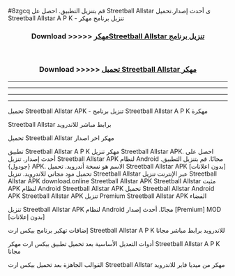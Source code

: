 #8zgcq قم بتنزيل التطبيق. احصل عل Streetball Allstar  ى أحدث إصدار.تحميل Streetball Allstar  A P K - تنزيل برنامج مهكر



<div align="center">
<h3>Download >>>>> <a href="https://ar-sites.web.app/?ar= Streetball Allstar ">مهكرStreetball Allstar  تنزيل برنامج</a></h3><br>

<h3>Download >>>>> <a href="https://ar-sites.web.app/?ar= Streetball Allstar ">تحميل Streetball Allstar  مهكر</a></h3>
</div>


----------------------------------------------------------

----------------------------------------------------------

----------------------------------------------------------

----------------------------------------------------------


تحميل Streetball Allstar  APK - تنزيل برنامج Streetball Allstar  A P K مهكرة

Streetball Allstar  برابط مباشر للاندرويد

تحميل Streetball Allstar  مهكر اخر اصدار

تطبيق Streetball Allstar  A P K مهكر
تنزيل Streetball Allstar  APK. احصل على أحدث إصدار.
تنزيل Streetball Allstar  APK لنظام Android مجانًا.
قم بتنزيل التطبيق. {جودول} APK. الاسم هو نسخة أندرويد.
تحميل Streetball Allstar  APK [بدون اعلانات]
تحميل مود مجاني للاندرويد.
تنزيل Streetball Allstar  عبر الإنترنت
تنزيل Streetball Allstar  APK
download.online Streetball Allstar  APK
Streetball Allstar  مثبت APK لنظام Android
Streetball Allstar  APK
تحميل Streetball Allstar  Android APK
Streetball Allstar  APK تنزيل Premium
Streetball Allstar  APK الفضاء

تنزيل Streetball Allstar  APK لنظام Android مجانًا. أحدث إصدار [Premium] MOD [بدون إعلانات]

إضافات تهكير برنامج بيكس ارت Streetball Allstar  A P K للاندرويد برابط مباشر مجانا

أدوات التعديل الأساسية بعد تحميل تطبيق بيكس ارت مهكر Streetball Allstar  A P K مجانا

القوالب الجاهزة بعد تحميل بيكس ارت Streetball Allstar  مهكر من ميديا فاير للاندرويد



